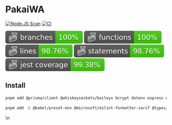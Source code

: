 # PakaiWA

[![Node.JS Scan](https://github.com/pakaiwa/api/actions/workflows/njsscan.yaml/badge.svg)](https://github.com/pakaiwa/api/actions/workflows/njsscan.yaml) [![CI](https://github.com/pakaiwa/api/actions/workflows/Test.yaml/badge.svg)](https://github.com/pakaiwa/api/actions/workflows/Test.yaml)

![Branches](./badges/coverage-branches.svg)
![Functions](./badges/coverage-functions.svg)
![Lines](./badges/coverage-lines.svg)
![Statements](./badges/coverage-statements.svg)
![Jest coverage](./badges/coverage-jest%20coverage.svg)

## Install

```bash
pnpm add @prisma/client @whiskeysockets/baileys bcrypt dotenv express express-rate-limit joi qrcode uuid winston
```

```bash
pnpm add -D @babel/preset-env @microsoft/eslint-formatter-sarif @types/bcrypt @types/express @types/jest @types/supertest @types/uuid babel-jest eslint eslint-config-airbnb-base eslint-config-prettier eslint-plugin-import eslint-plugin-prettier jest nodemon prettier prisma supertest
```

<!-- Jest Coverage Comment:Begin -->

\n<!-- Jest Coverage Comment:End -->
